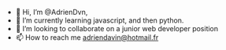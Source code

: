 - 👋 Hi, I’m @AdrienDvn,
- 🌱 I’m currently learning javascript, and then python.
- 💞️ I’m looking to collaborate on a junior web developer position
- 📫 How to reach me adriendavin@hotmail.fr

<!---
AdrienDvn/AdrienDvn is a ✨ special ✨ repository because its `README.md` (this file) appears on your GitHub profile.
You can click the Preview link to take a look at your changes.
--->

